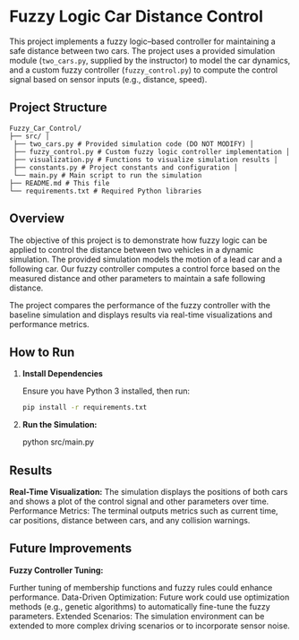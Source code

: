 # Fuzzy Logic Car Distance Control

This project implements a fuzzy logic–based controller for maintaining a safe distance between two cars. The project uses a provided simulation module (`two_cars.py`, supplied by the instructor) to model the car dynamics, and a custom fuzzy controller (`fuzzy_control.py`) to compute the control signal based on sensor inputs (e.g., distance, speed).

## Project Structure
````
Fuzzy_Car_Control/ 
├── src/ │
 ├── two_cars.py # Provided simulation code (DO NOT MODIFY) │ 
 ├── fuzzy_control.py # Custom fuzzy logic controller implementation │
 ├── visualization.py # Functions to visualize simulation results │ 
 ├── constants.py # Project constants and configuration │
 └── main.py # Main script to run the simulation 
├── README.md # This file 
└── requirements.txt # Required Python libraries
````

## Overview

The objective of this project is to demonstrate how fuzzy logic can be applied to control the distance between two vehicles in a dynamic simulation. The provided simulation models the motion of a lead car and a following car. Our fuzzy controller computes a control force based on the measured distance and other parameters to maintain a safe following distance.

The project compares the performance of the fuzzy controller with the baseline simulation and displays results via real-time visualizations and performance metrics.

## How to Run

1. **Install Dependencies**

   Ensure you have Python 3 installed, then run:
   ```bash
   pip install -r requirements.txt

2. **Run the Simulation:**

   python src/main.py

## Results

   **Real-Time Visualization:**
   The simulation displays the positions of both cars and shows a plot of the control signal and other parameters over time.
   Performance Metrics: The terminal outputs metrics such as current time, car positions, distance between cars, and any collision warnings.

## Future Improvements
   **Fuzzy Controller Tuning:**

   Further tuning of membership functions and fuzzy rules could enhance performance.
   Data-Driven Optimization: Future work could use optimization methods (e.g., genetic algorithms) to automatically fine-tune the fuzzy parameters.
   Extended Scenarios: The simulation environment can be extended to more complex driving scenarios or to incorporate sensor noise.
